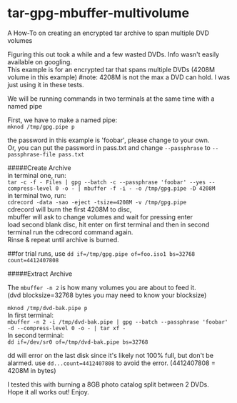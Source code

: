 # tar-gpg-mbuffer-multivolume
A How-To on creating an encrypted tar archive to span multiple DVD volumes

Figuring this out took a while and a few wasted DVDs. Info wasn't easily available on googling.  
This example is for an encrypted tar that spans multiple DVDs (4208M volume in this example)   #note: 4208M is not the max a DVD can hold. I was just using it in these tests.

We will be running commands in two terminals at the same time with a named pipe  

First, we have to make a named pipe:  
``` mknod /tmp/gpg.pipe p ```  

the password in this example is 'foobar', please change to your own.  
Or, you can put the password in pass.txt and change ```--passphrase``` to ```--passphrase-file pass.txt```  

#####Create Archive  
in terminal one, run:  
``` tar -c -f - Files | gpg --batch -c --passphrase 'foobar' --yes --compress-level 0 -o - | mbuffer -f -i - -o /tmp/gpg.pipe -D 4208M ```  
in terminal two, run:  
``` cdrecord -data -sao -eject -tsize=4208M -v /tmp/gpg.pipe ```   
cdrecord will burn the first 4208M to disc,  
mbuffer will ask to change volumes and wait for pressing enter  
load second blank disc, hit enter on first terminal and then in second terminal run the cdrecord command again.  
Rinse & repeat until archive is burned.

##for trial runs, use ``` dd if=/tmp/gpg.pipe of=foo.iso1 bs=32768 count=4412407808 ```

#####Extract Archive

The ```mbuffer -n 2``` is how many volumes you are about to feed it.  
(dvd blocksize=32768 bytes you may need to know your blocksize)   

```mknod /tmp/dvd-bak.pipe p```  
In first terminal:  
```mbuffer -n 2 -i /tmp/dvd-bak.pipe | gpg --batch --passphrase 'foobar' -d --compress-level 0 -o - | tar xf -```  
In second terminal:  
```dd if=/dev/sr0 of=/tmp/dvd-bak.pipe bs=32768```

dd will error on the last disk since it's likely not 100% full, but don't be alarmed. use ```dd...count=4412407808``` to avoid the error. (4412407808 = 4208M in bytes)

I tested this with burning a 8GB photo catalog split between 2 DVDs.  
Hope it all works out! Enjoy.

